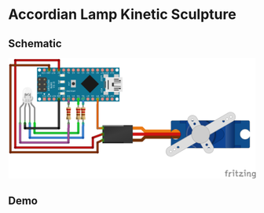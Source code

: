 # Accordian Lamp Kinetic Sculpture

## Schematic

![](./.data/accordion-lamp-breadboard.png)

## Demo

[](https://github.com/kenrendell/arduino-projects/raw/main/arduino/accordion-lamp/.data/accordion-lamp-demo.mp4)
